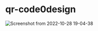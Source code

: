 # qr-code0design
![Screenshot from 2022-10-28 19-04-38](https://user-images.githubusercontent.com/71466882/198713380-74808ea5-0739-4fd2-9a6d-216069535410.png)
